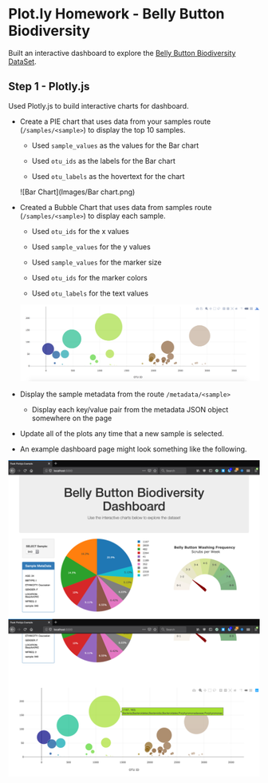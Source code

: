 # Plot.ly Homework - Belly Button Biodiversity

Built an interactive dashboard to explore the [Belly Button Biodiversity DataSet](https://monalipatel.github.io/Interactive-Visualizations-and-Dashboards).

## Step 1 - Plotly.js

Used Plotly.js to build interactive charts for  dashboard.

* Create a PIE chart that uses data from your samples route (`/samples/<sample>`) to display the top 10 samples.

  * Used `sample_values` as the values for the Bar chart

  * Used `otu_ids` as the labels for the Bar chart

  * Used `otu_labels` as the hovertext for the chart

  ![Bar Chart](Images/Bar chart.png)

* Created a Bubble Chart that uses data from samples route (`/samples/<sample>`) to display each sample.

  * Used `otu_ids` for the x values

  * Used `sample_values` for the y values

  * Used `sample_values` for the marker size

  * Used `otu_ids` for the marker colors

  * Used `otu_labels` for the text values

  ![Bubble Chart](Images/bubble_chart.png)

* Display the sample metadata from the route `/metadata/<sample>`

  * Display each key/value pair from the metadata JSON object somewhere on the page

* Update all of the plots any time that a new sample is selected.

* An example dashboard page might look something like the following.

![Example Dashboard Page](Images/dashboard_part1.png)
![Example Dashboard Page](Images/dashboard_part2.png)

